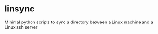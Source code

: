 # linsync
Minimal python scripts to sync a directory between a Linux machine and a Linux ssh server
